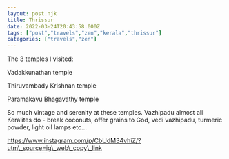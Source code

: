 ```yaml
---
layout: post.njk
title: Thrissur
date: 2022-03-24T20:43:58.000Z
tags: ["post","travels","zen","kerala","thrissur"]
categories: ["travels","zen"]
---
```


The 3 temples I visited:

Vadakkunathan temple

Thiruvambady Krishnan temple

Paramakavu Bhagavathy temple

So much vintage and serenity at these temples. Vazhipadu almost all Keralites do - break coconuts, offer grains to God, vedi vazhipadu, turmeric powder, light oil lamps etc...

https://www.instagram.com/p/CbUdM34vhiZ/?utm\_source=ig\_web\_copy\_link